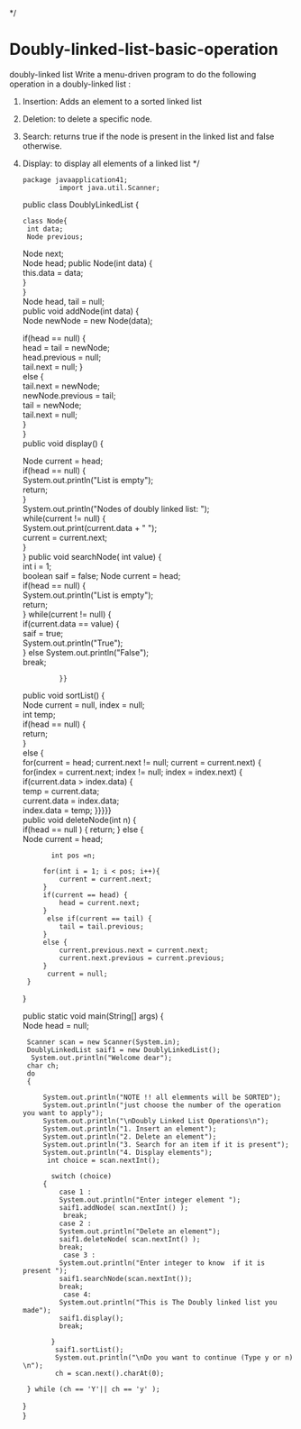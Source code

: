 */
# Doubly-linked-list-basic-operation
doubly-linked list Write a menu-driven program to do the following operation in a doubly-linked list :
1. Insertion: Adds an element to a sorted linked list
2. Deletion: to delete a specific node.
3. Search: returns true if the node is present in the linked list and false otherwise.
4. Display: to display all elements of a linked list
*/

       package javaapplication41;
                import java.util.Scanner;
      public class DoublyLinkedList {  
  
  
  
       class Node{  
        int data;  
        Node previous;  
     
     Node next;  
        Node head;
        public Node(int data) {  
            this.data = data;  
        }  
    }   
    Node head, tail = null;  
    public void addNode(int data) {  
        Node newNode = new Node(data);  
     
     if(head == null) {  
            head = tail = newNode;  
            head.previous = null;  
            tail.next = null; 
     }  
        else {  
            tail.next = newNode;  
            newNode.previous = tail;  
            tail = newNode;  
            tail.next = null;  
        }  
    }  
    public void display() {  
     
     
     Node current = head;  
        if(head == null) {  
            System.out.println("List is empty");  
            return;  
        }  
        System.out.println("Nodes of doubly linked list: ");  
        while(current != null) {    
            System.out.print(current.data + " ");  
            current = current.next;  
        }  
    }
    public void searchNode( int value) {  
        int i = 1;  
        boolean saif = false; 
     Node current = head;  
        if(head == null) {  
            System.out.println("List is empty");  
            return;  
        } 
      while(current != null) {   
            if(current.data == value) {  
                saif = true;  
                System.out.println("True");  
            }
                else
                 System.out.println("False");  
                break; 
                
                
                }}   
     
    public void sortList() {  
        Node current = null, index = null;  
        int temp;  
        if(head == null) {  
            return;  
        }  
        else {  
            for(current = head; current.next != null; current = current.next) {  
            for(index = current.next; index != null; index = index.next) {  
            if(current.data > index.data) {  
                        temp = current.data;  
                        current.data = index.data;  
                        index.data = temp;   }}}}}  
    public void deleteNode(int n) {  
         if(head == null ) {
                 return;
             }
        else {    
            Node current = head;  
  
              int pos =n;  
  
            for(int i = 1; i < pos; i++){  
                current = current.next;  
            }  
            if(current == head) {  
                head = current.next;  
            }  
             else if(current == tail) {  
                tail = tail.previous;  
            }  
            else {  
                current.previous.next = current.next;  
                current.next.previous = current.previous;  
            }  
             current = null;  
        }  
    }  
  
    public static void main(String[] args) {  
        Node head = null; 
    
        Scanner scan = new Scanner(System.in);
        DoublyLinkedList saif1 = new DoublyLinkedList();  
         System.out.println("Welcome dear");          
        char ch;
        do
        {
            
            System.out.println("NOTE !! all elemments will be SORTED");
            System.out.println("just choose the number of the operation you want to apply");
            System.out.println("\nDoubly Linked List Operations\n");
            System.out.println("1. Insert an element");
            System.out.println("2. Delete an element");
            System.out.println("3. Search for an item if it is present");
            System.out.println("4. Display elements");
             int choice = scan.nextInt(); 
              
              switch (choice)
            {
                case 1 : 
                System.out.println("Enter integer element ");
                saif1.addNode( scan.nextInt() );  
                 break;                          
                case 2 : 
                System.out.println("Delete an element");
                saif1.deleteNode( scan.nextInt() );                     
                break;              
                 case 3 : 
                System.out.println("Enter integer to know  if it is present ");
                saif1.searchNode(scan.nextInt());
                break;    
                 case 4:   
                System.out.println("This is The Doubly linked list you made");
                saif1.display();    
                break;
                 
              }
               saif1.sortList();
               System.out.println("\nDo you want to continue (Type y or n) \n");
               ch = scan.next().charAt(0);    
 
        } while (ch == 'Y'|| ch == 'y' ); 
     
        
    }  
}
